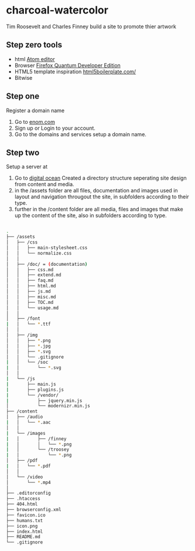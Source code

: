 # charcoal-watercolor
Tim Roosevelt and Charles Finney build a site to promote thier artwork 

## Step zero tools
* html [Atom editor](https://atom.io/)
* Browser [Firefox Quantum Developer Edition](https://www.mozilla.org/en-US/firefox/developer/)
* HTML5 template inspiration [html5boilerplate.com/](https://html5boilerplate.com/)
* Bitwise


## Step one 
Register a domain name 
1. Go to [enom.com](https://www.enom.com/)
2. Sign up or Login to your account.
3. Go to the domains and services setup a domain name.


## Step two
Setup a server at 
1. Go to [digital ocean](https://www.digitalocean.com/)
Created a directory structure seperating site design from content and media.
1. in the /assets folder are all files, documentation and images used in layout and navigation througout the site, in subfolders according to their type.
1. further in the /content folder are all media, files and images that make up the content of the site, also in subfolders according to type.
  
```bash

.
├── /assets
│   ├── /css
│   │   ├── main-stylesheet.css
│   │   └── normalize.css
│   │
│   ├── /doc/ = (documentation)
│   │   ├── css.md
│   │   ├── extend.md
│   │   ├── faq.md
│   │   ├── html.md
│   │   ├── js.md
│   │   ├── misc.md
│   │   ├── TOC.md
│   │   └── usage.md
│   │
│   ├── /font
|   │   └── *.ttf
│   │
│   ├── /img
│   │   ├── *.png  
│   │   ├── *.jpg
│   │   ├── *.svg
│   │   └── .gitignore
|   │   └── /soc
|   │       └── *.svg
│   │
|   └── /js
|       ├── main.js
|       ├── plugins.js
|       └── /vendor/
|           ├── jquery.min.js
│           └── modernizr.min.js
├── /content
│   ├── /audio
|   │   └── *.aac
│   │
|   └── /images
|   │       ├── /finney
|   │       │   └── *.png 
|   │       └── /troosey
|   │           └── *.png 
│   ├── /pdf
|   │   └── *.pdf
│   │
│   └── /video
│       └── *.mp4
│   
├── .editorconfig
├── .htaccess
├── 404.html
├── browserconfig.xml
├── favicon.ico
├── humans.txt
├── icon.png
├── index.html
├── README.md
└── .gitignore

```
        
        
